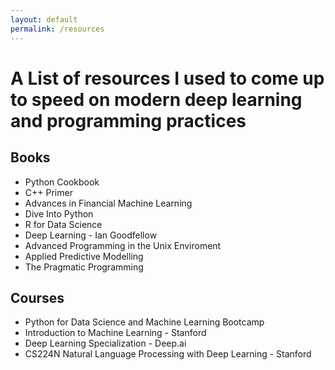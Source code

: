 ```yaml
---
layout: default
permalink: /resources
---
```


# A List of resources I used to come up to speed on modern deep learning and programming practices

## Books
* Python Cookbook
* C++ Primer
* Advances in Financial Machine Learning
* Dive Into Python
* R for Data Science
* Deep Learning - Ian Goodfellow
* Advanced Programming in the Unix Enviroment
* Applied Predictive Modelling
* The Pragmatic Programming

## Courses
* Python for Data Science and Machine Learning Bootcamp
* Introduction to Machine Learning - Stanford
* Deep Learning Specialization - Deep.ai
* CS224N Natural Language Processing with Deep Learning - Stanford

